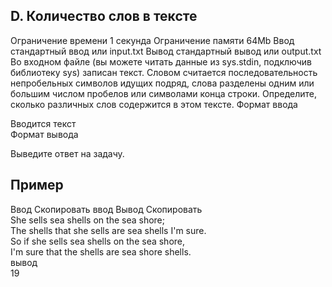 ## D. Количество слов в тексте

Ограничение времени	1 секунда
Ограничение памяти	64Mb
Ввод	стандартный ввод или input.txt
Вывод	стандартный вывод или output.txt
Во входном файле (вы можете читать данные из sys.stdin, подключив библиотеку sys) записан текст. Словом считается последовательность непробельных символов идущих подряд, слова разделены одним или большим числом пробелов или символами конца строки. Определите, сколько различных слов содержится в этом тексте.
Формат ввода

Вводится текст <br/>
Формат вывода<br/>

Выведите ответ на задачу.
## Пример

Ввод Скопировать ввод	Вывод Скопировать <br/>
She sells sea shells on the sea shore;<br/>
The shells that she sells are sea shells I'm sure.<br/>
So if she sells sea shells on the sea shore,<br/>
I'm sure that the shells are sea shore shells.<br/>
вывод<br/>
19
